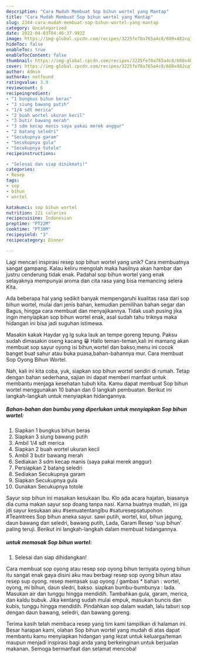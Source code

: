 ```yaml
---
description: "Cara Mudah Membuat Sop bihun wortel yang Mantap"
title: "Cara Mudah Membuat Sop bihun wortel yang Mantap"
slug: 2344-cara-mudah-membuat-sop-bihun-wortel-yang-mantap
category: Uncategorized
date: 2022-04-03T04:46:37.992Z
image: https://img-global.cpcdn.com/recipes/3225fe70a765a4c8/680x482cq70/sop-bihun-wortel-foto-resep-utama.jpg
hideToc: false
enableToc: true
enableTocContent: false
thumbnail: https://img-global.cpcdn.com/recipes/3225fe70a765a4c8/680x482cq70/sop-bihun-wortel-foto-resep-utama.jpg
cover: https://img-global.cpcdn.com/recipes/3225fe70a765a4c8/680x482cq70/sop-bihun-wortel-foto-resep-utama.jpg
author: Admin
authorAv: notfound
ratingvalue: 3.9
reviewcount: 6
recipeingredient:
- "1 bungkus bihun beras"
- "3 siung bawang putih"
- "1/4 sdt merica"
- "2 buah wortel ukuran kecil"
- "3 butir bawang merah"
- "3 sdm kecap manis saya pakai merek anggur"
- "2 batang seledri"
- "Secukupnya garam"
- "Secukupnya gula"
- "Secukupnya totole"
recipeinstructions:

- "Selesai dan siap dinikmati!"
categories:
- Resep
tags:
- sop
- bihun
- wortel

katakunci: sop bihun wortel 
nutrition: 221 calories
recipecuisine: Indonesian
preptime: "PT22M"
cooktime: "PT30M"
recipeyield: "3"
recipecategory: Dinner

---
```





Lagi mencari inspirasi resep sop bihun wortel yang unik? Cara membuatnya sangat gampang. Kalau keliru mengolah maka hasilnya akan hambar dan justru cenderung tidak enak. Padahal sop bihun wortel yang enak selayaknya mempunyai aroma dan cita rasa yang bisa memancing selera Kita.





Ada beberapa hal yang sedikit banyak mempengaruhi kualitas rasa dari sop bihun wortel, mulai dari jenis bahan, kemudian pemilihan bahan segar dan Bagus, hingga cara membuat dan menyajikannya. Tidak usah pusing jika ingin menyiapkan sop bihun wortel enak,      asal sudah tahu triknya maka hidangan ini bisa jadi suguhan istimewa.














Masakin kakak Haydar yg lg suka lauk an tempe goreng tepung. Paksu sudah dimasakin oseng kacang 😁 Hallo teman-teman,kali ini mamang akan membuat sop sayur oyong isi bihun,wortel dan bakso,menu ini cocok banget buat sahur atau buka puasa,bahan-bahannya mur. Cara membuat Sop Oyong Bihun Wortel.






Nah, kali ini kita coba, yuk, siapkan sop bihun wortel sendiri di rumah. Tetap dengan bahan sederhana, sajian ini dapat memberi manfaat untuk membantu menjaga kesehatan tubuh kita. Kamu dapat membuat Sop bihun wortel menggunakan 10 bahan dan 0 langkah pembuatan. Berikut ini langkah-langkah untuk menyiapkan hidangannya.

<!--inarticleads1-->

##### Bahan-bahan dan bumbu yang diperlukan untuk menyiapkan Sop bihun wortel:

1. Siapkan 1 bungkus bihun beras
1. Siapkan 3 siung bawang putih
1. Ambil 1/4 sdt merica
1. Siapkan 2 buah wortel ukuran kecil
1. Ambil 3 butir bawang merah
1. Sediakan 3 sdm kecap manis (saya pakai merek anggur)
1. Persiapkan 2 batang seledri
1. Sediakan Secukupnya garam
1. Siapkan Secukupnya gula
1. Gunakan Secukupnya totole


Sayur sop bihun ini masakan kesukaan Ibu. Klo ada acara hajatan, biasanya dia cuma makan sayur sop doang tanpa nasi. Karna buatnya mudah, ini jga jdi sayur kesukaan aku #semuatentangIbu #saturesepsatupohon #Teamtrees Sop bihun aneka sayur. sawi putih, wortel, kol, bihun jagung, daun bawang dan seledri, bawang putih, Lada, Garam Resep &#39;sup bihun&#39; paling teruji. Berikut ini langkah-langkah dalam membuat hidangannya. 

<!--inarticleads2-->

#####  untuk memasak Sop bihun wortel:


1. Selesai dan siap dihidangkan!

Cara membuat sop oyong atau resep sop oyong bihun ternyata oyong bihun itu sangat enak gaya disini aku mau berbagi resep sop oyong bihun atau resep sup oyong. resep memasak sup oyong / gambas * bahan : wortel, oyong, mi bihun, daun sledri, bakso. siapkan bumbu-bumbunya : lada. Masukan air dan tunggu hingga mendidih. Tambahkan gula, garam, merica, dan kaldu bubuk. Jika kentang sudah mulai empuk, masukan buncis dan kubis, tunggu hingga mendidih. Pindahkan sop dalam wadah, lalu taburi sop dengan daun bawang, seledri, dan bawang goreng. 

Terima kasih telah membaca resep yang tim kami tampilkan di halaman ini. Besar harapan kami, olahan Sop bihun wortel yang mudah di atas dapat membantu kamu menyiapkan hidangan yang lezat untuk keluarga/teman maupun menjadi inspirasi bagi anda yang berkeinginan untuk berjualan makanan. Semoga bermanfaat dan selamat mencoba!

